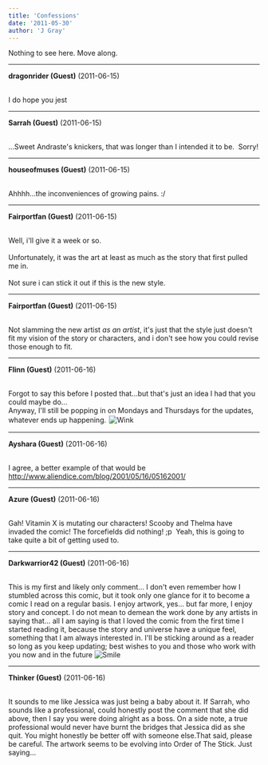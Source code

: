 ```yaml
---
title: 'Confessions'
date: '2011-05-30'
author: 'J Gray'
---
```


Nothing to see here. Move along. <br>

---
**dragonrider (Guest)** (2011-06-15)

<br> I do hope you jest<br>

---
**Sarrah (Guest)** (2011-06-15)

<br> ...Sweet Andraste's knickers, that was longer than I intended it to be.&nbsp; Sorry!

---
**houseofmuses (Guest)** (2011-06-15)

<br> Ahhhh...the inconveniences of growing pains. :/

---
**Fairportfan (Guest)** (2011-06-15)

<br> Well, i'll give it a week or so.
<br>
<br>Unfortunately, it was the art at least as much as the story that first pulled me in.
<br>
<br>Not sure i can stick it out if this is the new style.

---
**Fairportfan (Guest)** (2011-06-15)

<br> Not slamming the new artist <i>as an artist</i>, it's just that the style just doesn't fit my vision of the story or characters, and i don't see how you could revise those enough to fit.

---
**Flinn (Guest)** (2011-06-16)

<br> Forgot to say this before I posted that...but that's just an idea I had that you could maybe do...<br>Anyway, I'll still be popping in on Mondays and Thursdays for the updates, whatever ends up happening. <img alt=" Wink " src="/smilies/wink1.gif" border="0" hspace="2" vspace="2"><br>

---
**Ayshara (Guest)** (2011-06-16)

<br> I agree, a better example of that would be http://www.aliendice.com/blog/2001/05/16/05162001/<br>

---
**Azure (Guest)** (2011-06-16)

<br> Gah! Vitamin X is mutating our characters! Scooby and Thelma have invaded the comic! The forcefields did nothing! ;p&nbsp; Yeah, this is going to take quite a bit of getting used to.<br>

---
**Darkwarrior42 (Guest)** (2011-06-16)

<br> This is my first and likely only comment... I don't even remember how I stumbled across this comic, but it took only one glance for it to become a comic I read on a regular basis. I enjoy artwork, yes... but far more, I enjoy story and concept. I do not mean to demean the work done by any artists in saying that... all I am saying is that I loved the comic from the first time I started reading it, because the story and universe have a unique feel, something that I am always interested in. I'll be sticking around as a reader so long as you keep updating; best wishes to you and those who work with you now and in the future <img src="/smilies/smile.gif" alt="Smile" border="0"><br>

---
**Thinker (Guest)** (2011-06-16)

<br>It sounds to me like Jessica was just being a baby about it. If Sarrah, who sounds like a professional, could honestly post&nbsp;the comment that she did above, then&nbsp;I say you were doing alright as a&nbsp;boss. On a side note, a true professional would never have burnt the bridges that Jessica did as she quit. You might&nbsp;honestly be better off with someone else.That said, please be careful. The artwork seems to be evolving into Order of The Stick. Just saying...&nbsp;

